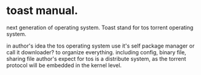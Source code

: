 # toast manual.
next generation of operating system.
Toast stand for tos torrent operating system.

in author's idea the tos operating system use it's self package manager or call it downloader? to organize everything.
including config, binary file, sharing file 
author's expect for tos is a distribute system, as the torrent protocol will be embedded in the kernel level.
